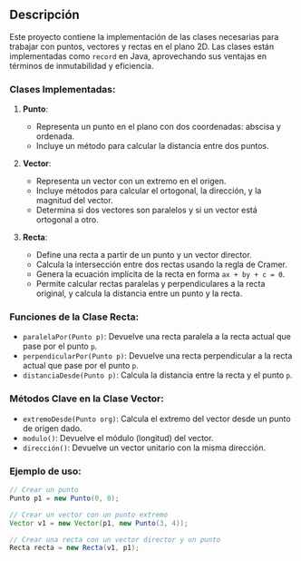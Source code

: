 ## Descripción

Este proyecto contiene la implementación de las clases necesarias para trabajar con puntos, vectores y rectas en el plano 2D. Las clases están implementadas como `record` en Java, aprovechando sus ventajas en términos de inmutabilidad y eficiencia.

### Clases Implementadas:

1. **Punto**:
   - Representa un punto en el plano con dos coordenadas: abscisa y ordenada.
   - Incluye un método para calcular la distancia entre dos puntos.

2. **Vector**:
   - Representa un vector con un extremo en el origen.
   - Incluye métodos para calcular el ortogonal, la dirección, y la magnitud del vector.
   - Determina si dos vectores son paralelos y si un vector está ortogonal a otro.

3. **Recta**:
   - Define una recta a partir de un punto y un vector director.
   - Calcula la intersección entre dos rectas usando la regla de Cramer.
   - Genera la ecuación implícita de la recta en forma `ax + by + c = 0`.
   - Permite calcular rectas paralelas y perpendiculares a la recta original, y calcula la distancia entre un punto y la recta.

### Funciones de la Clase Recta:
- `paralelaPor(Punto p)`: Devuelve una recta paralela a la recta actual que pase por el punto `p`.
- `perpendicularPor(Punto p)`: Devuelve una recta perpendicular a la recta actual que pase por el punto `p`.
- `distanciaDesde(Punto p)`: Calcula la distancia entre la recta y el punto `p`.

### Métodos Clave en la Clase Vector:
- `extremoDesde(Punto org)`: Calcula el extremo del vector desde un punto de origen dado.
- `modulo()`: Devuelve el módulo (longitud) del vector.
- `dirección()`: Devuelve un vector unitario con la misma dirección.

### Ejemplo de uso:

```java
// Crear un punto
Punto p1 = new Punto(0, 0);

// Crear un vector con un punto extremo
Vector v1 = new Vector(p1, new Punto(3, 4));

// Crear una recta con un vector director y un punto
Recta recta = new Recta(v1, p1);
